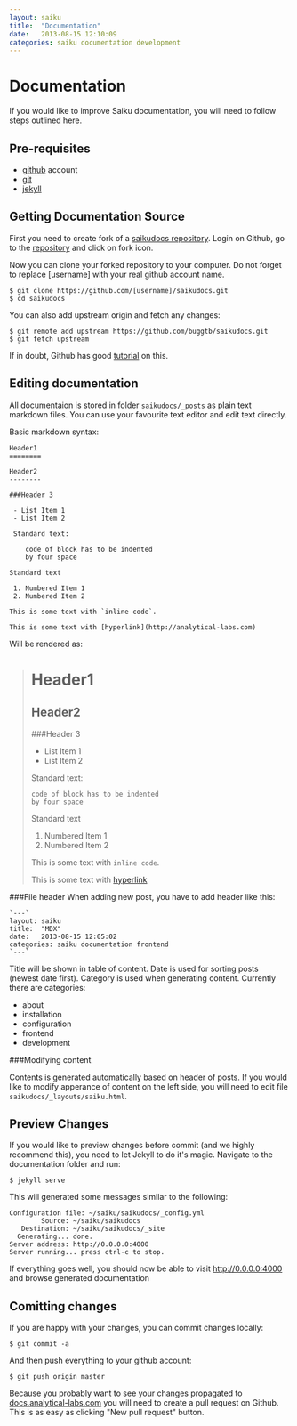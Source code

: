 ```yaml
---
layout: saiku
title:  "Documentation"
date:   2013-08-15 12:10:09
categories: saiku documentation development
---
```


Documentation
==============
If you would like to improve Saiku documentation, you will need to follow steps outlined here.

Pre-requisites
--------------

 - [github](https://github.com/) account
 - [git](http://git-scm.com/)
 - [jekyll](http://jekyllrb.com/) 
 
Getting Documentation Source
------------------------------
First you need to create fork of a [saikudocs repository](https://github.com/buggtb/saikudocs). Login on Github, go to the [repository](https://github.com/buggtb/saikudocs) and click on fork icon.

Now you can clone your forked repository to your computer. Do not forget to replace [username] with your real github account name.

    $ git clone https://github.com/[username]/saikudocs.git
    $ cd saikudocs

You can also add upstream origin and fetch any changes:

    $ git remote add upstream https://github.com/buggtb/saikudocs.git
    $ git fetch upstream

If in doubt, Github has good [tutorial](https://help.github.com/articles/fork-a-repo) on this.
    
Editing documentation
---------------------

All documentaion is stored in folder `saikudocs/_posts` as plain text markdown files. You can use your favourite text editor and edit text directly.

Basic markdown syntax:

    Header1
    ========
    
    Header2
    --------
    
    ###Header 3
    
     - List Item 1
     - List Item 2

     Standard text:
     
        code of block has to be indented
        by four space
        
    Standard text
    
     1. Numbered Item 1
     2. Numbered Item 2
     
    This is some text with `inline code`.
    
    This is some text with [hyperlink](http://analytical-labs.com)
    
Will be rendered as:    

> Header1
> ========
> 
> Header2
> --------
> 
> ###Header 3
> 
>   - List Item 1
>   - List Item 2
>
> Standard text:
>
>     code of block has to be indented
>     by four space
>   
> Standard text
> 
>   1. Numbered Item 1
>   2. Numbered Item 2
>   
> This is some text with `inline code`.
> 
> This is some text with [hyperlink](http://analytical-labs.com)

###File header
When adding new post, you have to add header like this:

    `---`
    layout: saiku
    title:  "MDX"
    date:   2013-08-15 12:05:02
    categories: saiku documentation frontend
    `---`

Title will be shown in table of content. Date is used for sorting posts (newest date first). Category is used when generating content. Currently there are categories:

  - about
  - installation
  - configuration
  - frontend
  - development

###Modifying content

Contents is generated automatically based on header of posts. If you would like to modify apperance of content on the left side, you will need to edit file `saikudocs/_layouts/saiku.html`. 
    
Preview Changes
---------------
If you would like to preview changes before commit (and we highly recommend this), you need to let Jekyll to do it's magic. Navigate to the documentation folder and run:

    $ jekyll serve
    
This will generated some messages similar to the following:

    Configuration file: ~/saiku/saikudocs/_config.yml
            Source: ~/saiku/saikudocs
       Destination: ~/saiku/saikudocs/_site
      Generating... done.
    Server address: http://0.0.0.0:4000
    Server running... press ctrl-c to stop.

If everything goes well, you should now be able to visit http://0.0.0.0:4000 and browse generated documentation

Comitting changes
-----------------
If you are happy with your changes, you can commit changes locally:

    $ git commit -a

And then push everything to your github account:
    
    $ git push origin master
    
Because you probably want to see your changes propagated to [docs.analytical-labs.com](http://docs.analytical-labs.com) you will need to create a pull request on Github. This is as easy as clicking "New pull request" button.